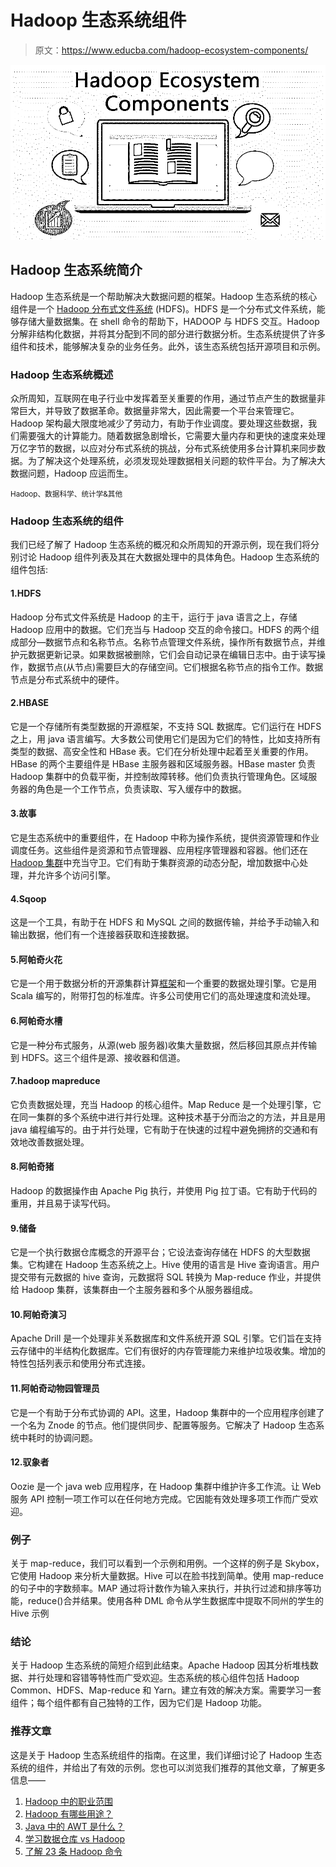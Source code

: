 # Hadoop 生态系统组件

> 原文：<https://www.educba.com/hadoop-ecosystem-components/>

![Hadoop-Ecosystem-Components](img/1b74752b11673b84fc5353afabea8ee8.png)



## Hadoop 生态系统简介

Hadoop 生态系统是一个帮助解决大数据问题的框架。Hadoop 生态系统的核心组件是一个 [Hadoop 分布式文件系统](https://www.educba.com/what-is-hdfs/) (HDFS)。HDFS 是一个分布式文件系统，能够存储大量数据集。在 shell 命令的帮助下，HADOOP 与 HDFS 交互。Hadoop 分解非结构化数据，并将其分配到不同的部分进行数据分析。生态系统提供了许多组件和技术，能够解决复杂的业务任务。此外，该生态系统包括开源项目和示例。

### Hadoop 生态系统概述

众所周知，互联网在电子行业中发挥着至关重要的作用，通过节点产生的数据量非常巨大，并导致了数据革命。数据量非常大，因此需要一个平台来管理它。Hadoop 架构最大限度地减少了劳动力，有助于作业调度。要处理这些数据，我们需要强大的计算能力。随着数据急剧增长，它需要大量内存和更快的速度来处理万亿字节的数据，以应对分布式系统的挑战，分布式系统使用多台计算机来同步数据。为了解决这个处理系统，必须发现处理数据相关问题的软件平台。为了解决大数据问题，Hadoop 应运而生。

<small>Hadoop、数据科学、统计学&其他</small>

### Hadoop 生态系统的组件

我们已经了解了 Hadoop 生态系统的概况和众所周知的开源示例，现在我们将分别讨论 Hadoop 组件列表及其在大数据处理中的具体角色。Hadoop 生态系统的组件包括:

#### 1.HDFS

Hadoop 分布式文件系统是 Hadoop 的主干，运行于 java 语言之上，存储 Hadoop 应用中的数据。它们充当与 Hadoop 交互的命令接口。HDFS 的两个组成部分—数据节点和名称节点。名称节点管理文件系统，操作所有数据节点，并维护元数据更新记录。如果数据被删除，它们会自动记录在编辑日志中。由于读写操作，数据节点(从节点)需要巨大的存储空间。它们根据名称节点的指令工作。数据节点是分布式系统中的硬件。

#### 2.HBASE

它是一个存储所有类型数据的开源框架，不支持 SQL 数据库。它们运行在 HDFS 之上，用 java 语言编写。大多数公司使用它们是因为它们的特性，比如支持所有类型的数据、高安全性和 HBase 表。它们在分析处理中起着至关重要的作用。HBase 的两个主要组件是 HBase 主服务器和区域服务器。HBase master 负责 Hadoop 集群中的负载平衡，并控制故障转移。他们负责执行管理角色。区域服务器的角色是一个工作节点，负责读取、写入缓存中的数据。

#### 3.故事

它是生态系统中的重要组件，在 Hadoop 中称为操作系统，提供资源管理和作业调度任务。这些组件是资源和节点管理器、应用程序管理器和容器。他们还在 [Hadoop 集群](https://www.educba.com/what-is-hadoop-cluster/)中充当守卫。它们有助于集群资源的动态分配，增加数据中心处理，并允许多个访问引擎。

#### 4.Sqoop

这是一个工具，有助于在 HDFS 和 MySQL 之间的数据传输，并给予手动输入和输出数据，他们有一个连接器获取和连接数据。

#### 5.阿帕奇火花

它是一个用于数据分析的开源集群计算[框架](https://www.educba.com/what-is-data-analytics/)和一个重要的数据处理引擎。它是用 Scala 编写的，附带打包的标准库。许多公司使用它们的高处理速度和流处理。

#### 6.阿帕奇水槽

它是一种分布式服务，从源(web 服务器)收集大量数据，然后移回其原点并传输到 HDFS。这三个组件是源、接收器和信道。

#### 7.hadoop mapreduce

它负责数据处理，充当 Hadoop 的核心组件。Map Reduce 是一个处理引擎，它在同一集群的多个系统中进行并行处理。这种技术基于分而治之的方法，并且是用 java 编程编写的。由于并行处理，它有助于在快速的过程中避免拥挤的交通和有效地改善数据处理。

#### 8.阿帕奇猪

Hadoop 的数据操作由 Apache Pig 执行，并使用 Pig 拉丁语。它有助于代码的重用，并且易于读写代码。

#### 9.储备

它是一个执行数据仓库概念的开源平台；它设法查询存储在 HDFS 的大型数据集。它构建在 Hadoop 生态系统之上。Hive 使用的语言是 Hive 查询语言。用户提交带有元数据的 hive 查询，元数据将 SQL 转换为 Map-reduce 作业，并提供给 Hadoop 集群，该集群由一个主服务器和多个从服务器组成。

#### 10.阿帕奇演习

Apache Drill 是一个处理非关系数据库和文件系统开源 SQL 引擎。它们旨在支持云存储中的半结构化数据库。它们有很好的内存管理能力来维护垃圾收集。增加的特性包括列表示和使用分布式连接。

#### 11.阿帕奇动物园管理员

它是一个有助于分布式协调的 API。这里，Hadoop 集群中的一个应用程序创建了一个名为 Znode 的节点。他们提供同步、配置等服务。它解决了 Hadoop 生态系统中耗时的协调问题。

#### 12.驭象者

Oozie 是一个 java web 应用程序，在 Hadoop 集群中维护许多工作流。让 Web 服务 API 控制一项工作可以在任何地方完成。它因能有效处理多项工作而广受欢迎。

### 例子

关于 map-reduce，我们可以看到一个示例和用例。一个这样的例子是 Skybox，它使用 Hadoop 来分析大量数据。Hive 可以在脸书找到简单。使用 map-reduce 的句子中的字数频率。MAP 通过将计数作为输入来执行，并执行过滤和排序等功能，reduce()合并结果。使用各种 DML 命令从学生数据库中提取不同州的学生的 Hive 示例

### 结论

关于 Hadoop 生态系统的简短介绍到此结束。Apache Hadoop 因其分析堆栈数据、并行处理和容错等特性而广受欢迎。生态系统的核心组件包括 Hadoop Common、HDFS、Map-reduce 和 Yarn。建立有效的解决方案。需要学习一套组件；每个组件都有自己独特的工作，因为它们是 Hadoop 功能。

### 推荐文章

这是关于 Hadoop 生态系统组件的指南。在这里，我们详细讨论了 Hadoop 生态系统的组件，并给出了有效的示例。您也可以浏览我们推荐的其他文章，了解更多信息——

1.  [Hadoop 中的职业范围](https://www.educba.com/career-in-hadoop/)
2.  [Hadoop 有哪些用途？](https://www.educba.com/uses-of-hadoop/)
3.  [Java 中的 AWT 是什么？](https://www.educba.com/what-is-awt-in-java/)
4.  [学习数据仓库 vs Hadoop](https://www.educba.com/data-warehouse-vs-hadoop/)
5.  [了解 23 条 Hadoop 命令](https://www.educba.com/hadoop-commands/)





